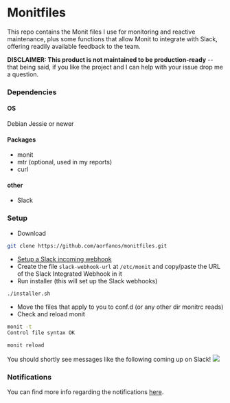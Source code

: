 # Monitfiles

This repo contains the Monit files I use for monitoring and reactive maintenance, plus some functions that allow Monit to integrate with Slack, offering readily available feedback to the team. 

**DISCLAIMER: This product is not maintained to be production-ready** -- that being said, if you like the project and I can help with your issue drop me a question.

### Dependencies

#### OS
Debian Jessie or newer

#### Packages
- monit
- mtr (optional, used in my reports)
- curl

#### other
- Slack

### Setup
- Download

```bash
git clone https://github.com/aorfanos/monitfiles.git
```
- [Setup a Slack incoming webhook](https://api.slack.com/incoming-webhooks)
- Create the file `slack-webhook-url` at `/etc/monit` and copy/paste the URL of the Slack Integrated Webhook in it
- Run installer (this will set up the Slack webhooks)

```bash
./installer.sh
```
- Move the files that apply to you to conf.d (or any other dir monitrc reads)
- Check and reload monit

```bash
monit -t
Control file syntax OK

monit reload
```
You should shortly see messages like the following coming up on Slack!
![](https://imgur.com/9IbAkPK.png)

### Notifications
You can find more info regarding the notifications [here](https://imgur.com/a/ceCoVqH).

